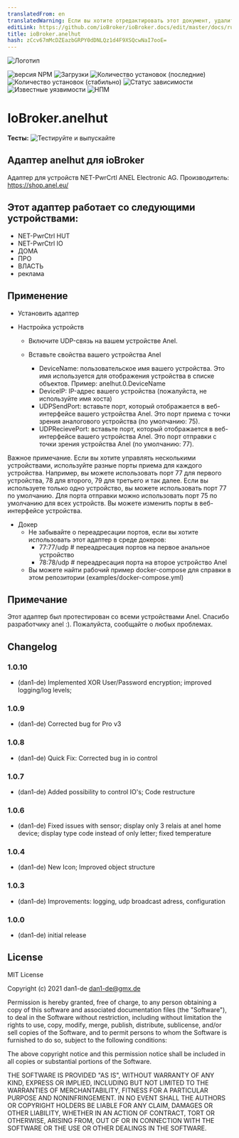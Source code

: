 ```yaml
---
translatedFrom: en
translatedWarning: Если вы хотите отредактировать этот документ, удалите поле «translationFrom», в противном случае этот документ будет снова автоматически переведен
editLink: https://github.com/ioBroker/ioBroker.docs/edit/master/docs/ru/adapterref/iobroker.anelhut/README.md
title: ioBroker.anelhut
hash: zCcv67mMcDZEazbGRPY0dDNLQz1d4F9XSQcwNaI7ooE=
---
```

![Логотип](../../../en/adapterref/iobroker.anelhut/admin/anelhut.png)

![версия NPM](http://img.shields.io/npm/v/iobroker.anelhut.svg)
![Загрузки](https://img.shields.io/npm/dm/iobroker.anelhut.svg)
![Количество установок (последние)](http://iobroker.live/badges/anelhut-installed.svg)
![Количество установок (стабильно)](http://iobroker.live/badges/anelhut-stable.svg)
![Статус зависимости](https://img.shields.io/david/dan1-de/iobroker.anelhut.svg)
![Известные уязвимости](https://snyk.io/test/github/dan1-de/ioBroker.anelhut/badge.svg)
![НПМ](https://nodei.co/npm/iobroker.anelhut.png?downloads=true)

# IoBroker.anelhut
**Тесты:** ![Тестируйте и выпускайте](https://github.com/dan1-de/ioBroker.anelhut/workflows/Test%20and%20Release/badge.svg)

## Адаптер anelhut для ioBroker
Адаптер для устройств NET-PwrCrtl ANEL Electronic AG.
Производитель: https://shop.anel.eu/

## Этот адаптер работает со следующими устройствами:
- NET-PwrCtrl HUT
- NET-PwrCtrl IO
-   ДОМА
- ПРО
-   ВЛАСТЬ
- реклама

## Применение
- Установить адаптер

- Настройка устройств

    - Включите UDP-связь на вашем устройстве Anel.
    - Вставьте свойства вашего устройства Anel

        - DeviceName: пользовательское имя вашего устройства. Это имя используется для отображения устройства в списке объектов. Пример: anelhut.0.DeviceName
        - DeviceIP: IP-адрес вашего устройства (пожалуйста, не используйте имя хоста)
        - UDPSendPort: вставьте порт, который отображается в веб-интерфейсе вашего устройства Anel. Это порт приема с точки зрения аналогового устройства (по умолчанию: 75).
        - UDPRecievePort: вставьте порт, который отображается в веб-интерфейсе вашего устройства Anel. Это порт отправки с точки зрения устройства Anel (по умолчанию: 77).

Важное примечание. Если вы хотите управлять несколькими устройствами, используйте разные порты приема для каждого устройства.
Например, вы можете использовать порт 77 для первого устройства, 78 для второго, 79 для третьего и так далее.
Если вы используете только одно устройство, вы можете использовать порт 77 по умолчанию.
Для порта отправки можно использовать порт 75 по умолчанию для всех устройств.
Вы можете изменить порты в веб-интерфейсе устройства.

- Докер
    - Не забывайте о переадресации портов, если вы хотите использовать этот адаптер в среде докеров:
        - 77:77/udp # переадресация портов на первое анальное устройство
        - 78:78/udp # переадресация порта на второе устройство Anel
    - Вы можете найти рабочий пример docker-compose для справки в этом репозитории (examples/docker-compose.yml)

## Примечание
Этот адаптер был протестирован со всеми устройствами Anel. Спасибо разработчику anel :).
Пожалуйста, сообщайте о любых проблемах.

## Changelog

### 1.0.10

-   (dan1-de) Implemented XOR User/Password encryption; improved logging/log levels;

### 1.0.9

-   (dan1-de) Corrected bug for Pro v3

### 1.0.8

-   (dan1-de) Quick Fix: Corrected bug in io control

### 1.0.7

-   (dan1-de) Added possibility to control IO's; Code restructure

### 1.0.6

-   (dan1-de) Fixed issues with sensor; display only 3 relais at anel home device; display type code instead of only letter; fixed temperature

### 1.0.4

-   (dan1-de) New Icon; Improved object structure

### 1.0.3

-   (dan1-de) Improvements: logging, udp broadcast adress, configuration

### 1.0.0

-   (dan1-de) initial release

## License

MIT License

Copyright (c) 2021 dan1-de <dan1-de@gmx.de>

Permission is hereby granted, free of charge, to any person obtaining a copy
of this software and associated documentation files (the "Software"), to deal
in the Software without restriction, including without limitation the rights
to use, copy, modify, merge, publish, distribute, sublicense, and/or sell
copies of the Software, and to permit persons to whom the Software is
furnished to do so, subject to the following conditions:

The above copyright notice and this permission notice shall be included in all
copies or substantial portions of the Software.

THE SOFTWARE IS PROVIDED "AS IS", WITHOUT WARRANTY OF ANY KIND, EXPRESS OR
IMPLIED, INCLUDING BUT NOT LIMITED TO THE WARRANTIES OF MERCHANTABILITY,
FITNESS FOR A PARTICULAR PURPOSE AND NONINFRINGEMENT. IN NO EVENT SHALL THE
AUTHORS OR COPYRIGHT HOLDERS BE LIABLE FOR ANY CLAIM, DAMAGES OR OTHER
LIABILITY, WHETHER IN AN ACTION OF CONTRACT, TORT OR OTHERWISE, ARISING FROM,
OUT OF OR IN CONNECTION WITH THE SOFTWARE OR THE USE OR OTHER DEALINGS IN THE
SOFTWARE.